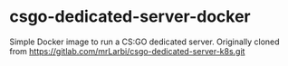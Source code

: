 # csgo-dedicated-server-docker

Simple Docker image to run a CS:GO dedicated server.
Originally cloned from https://gitlab.com/mrLarbi/csgo-dedicated-server-k8s.git